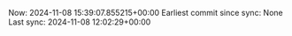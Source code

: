 Now: 2024-11-08 15:39:07.855215+00:00 Earliest commit since sync: None Last sync: 2024-11-08 12:02:29+00:00
